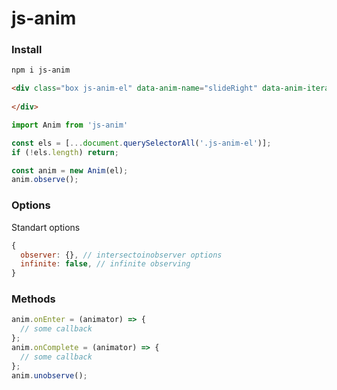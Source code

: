# js-anim

### Install

```html
npm i js-anim
```

```html
<div class="box js-anim-el" data-anim-name="slideRight" data-anim-iterations="4" data-anim-delay="1s" data-anim-ease="cubic-bezier(0.19, 1, 0.22, 1)">
    
</div>
```

```js
import Anim from 'js-anim'

const els = [...document.querySelectorAll('.js-anim-el')];
if (!els.length) return;

const anim = new Anim(el);
anim.observe();
```

### Options

Standart options
```js
{
  observer: {}, // intersectoinobserver options
  infinite: false, // infinite observing
}
```

### Methods

```js
anim.onEnter = (animator) => {
  // some callback
};
anim.onComplete = (animator) => {
  // some callback
};
anim.unobserve();
```
